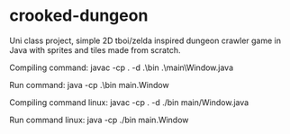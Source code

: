 # crooked-dungeon
Uni class project, simple 2D tboi/zelda inspired dungeon crawler game in Java with sprites and tiles made from scratch.   

Compiling command:
javac -cp . -d .\bin .\main\Window.java

Run command:
java -cp .\bin main.Window

Compiling command linux:
javac -cp . -d ./bin main/Window.java

Run command linux:
java -cp ./bin main.Window
